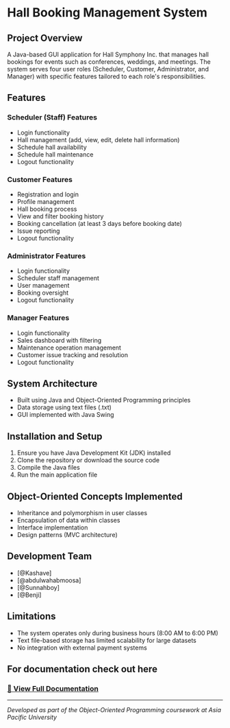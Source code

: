 # Hall  Booking Management System

## Project Overview
A Java-based GUI application for Hall Symphony Inc. that manages hall bookings for events such as conferences, weddings, and meetings. The system serves four user roles (Scheduler, Customer, Administrator, and Manager) with specific features tailored to each role's responsibilities.

## Features

### Scheduler (Staff) Features
- Login functionality
- Hall management (add, view, edit, delete hall information)
- Schedule hall availability
- Schedule hall maintenance
- Logout functionality

### Customer Features
- Registration and login
- Profile management
- Hall booking process
- View and filter booking history
- Booking cancellation (at least 3 days before booking date)
- Issue reporting
- Logout functionality

### Administrator Features
- Login functionality
- Scheduler staff management
- User management
- Booking oversight
- Logout functionality

### Manager Features
- Login functionality
- Sales dashboard with filtering
- Maintenance operation management
- Customer issue tracking and resolution
- Logout functionality

## System Architecture
- Built using Java and Object-Oriented Programming principles
- Data storage using text files (.txt)
- GUI implemented with Java Swing

## Installation and Setup
1. Ensure you have Java Development Kit (JDK) installed
2. Clone the repository or download the source code
3. Compile the Java files
4. Run the main application file


## Object-Oriented Concepts Implemented
- Inheritance and polymorphism in user classes
- Encapsulation of data within classes
- Interface implementation
- Design patterns (MVC architecture)

## Development Team
- [@Kashave]
- [@abdulwahabmoosa]
- [@Sunnahboy]
- [@Benji]

## Limitations
- The system operates only during business hours (8:00 AM to 6:00 PM)
- Text file-based storage has limited scalability for large datasets
- No integration with external payment systems

## For documentation check out here
### [📄 View Full Documentation](https://docs.google.com/document/d/1U469yI3aRiU1KUXMU38YQckey6k7rSf-R0K8sIDsGDI/edit?tab=t.0)


---

*Developed as part of the Object-Oriented Programming coursework at Asia Pacific University*
